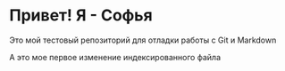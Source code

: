 # Привет! Я - Софья
Это мой тестовый репозиторий для отладки работы с Git и Markdown

А это мое первое изменение индексированного файла